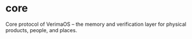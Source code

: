 # core
Core protocol of VerimaOS – the memory and verification layer for physical products, people, and places.
